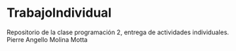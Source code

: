 # TrabajoIndividual
Repositorio de la clase programación 2, entrega de actividades individuales. Pierre Angello Molina Motta
